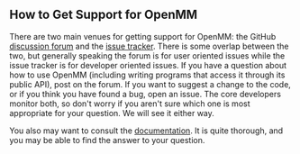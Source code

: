 ## How to Get Support for OpenMM

There are two main venues for getting support for OpenMM: the GitHub
[discussion forum](https://github.com/openmm/openmm/discussions) and the
[issue tracker](https://github.com/openmm/openmm/issues).  There is some overlap
between the two, but generally speaking the forum is for user oriented issues while the
issue tracker is for developer oriented issues.  If you have a question about how to use OpenMM
(including writing programs that access it through its public API), post on the forum.  If
you want to suggest a change to the code, or if you think you have found a bug,
open an issue.  The core developers monitor both, so don't worry if you aren't
sure which one is most appropriate for your question.  We will see it either way.

You also may want to consult the [documentation](https://docs.openmm.org/).  It is quite
thorough, and you may be able to find the answer to your question.
